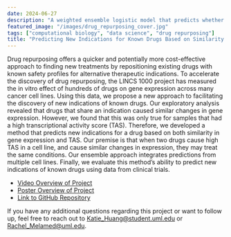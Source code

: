 ```yaml
---
date: 2024-06-27
description: "A weighted ensemble logistic model that predicts whether one drug could be used to treat for a new treatment based on how similar the biological effects are between pairs of drugs."
featured_image: "/images/drug_repurposing_cover.jpg"
tags: ["computational biology", "data science", "drug repurposing"]
title: "Predicting New Indications for Known Drugs Based on Similarity in Drug Signatures"
---
```


 Drug repurposing offers a quicker and potentially more cost-effective approach to finding new treatments by repositioning existing drugs with known safety profiles for alternative therapeutic indications. To accelerate the discovery of drug repurposing, the LINCS 1000 project has measured the in vitro effect of hundreds of drugs on gene expression across many cancer cell lines. Using this data, we propose a new approach to facilitating the discovery of new indications of known drugs. Our exploratory analysis revealed that drugs that share an indication caused similar changes in gene expression. However, we found that this was only true for samples that had a high transcriptional activity score (TAS). Therefore, we developed a method that predicts new indications for a drug based on both similarity in gene expression and TAS. Our premise is that when two drugs cause high TAS in a cell line, and cause similar changes in expression, they may treat the same conditions. Our ensemble approach integrates predictions from multiple cell lines. Finally, we evaluate this method’s ability to predict new indications of known drugs using data from clinical trials.

* [Video Overview of Project](https://drive.google.com/file/d/1TbS_vYcOG7l2CkxO_X6ZclnxegiBjkzI/view?usp=sharing)
* [Poster Overview of Project](/kthuang20/Katie_Portfolio/images/drug_repo_poster.pdf)
* [Link to GitHub Repository](https://github.com/kthuang20/LINCS_dataset)


If you have any additional questions regarding this project or want to follow up, feel free to reach out to 
Katie_Huang@student.uml.edu or Rachel_Melamed@uml.edu.